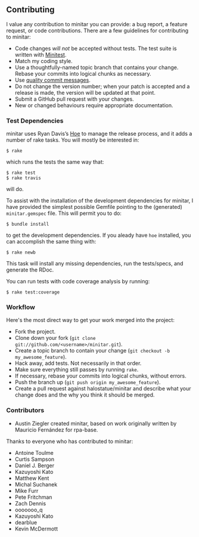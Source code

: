 ## Contributing

I value any contribution to minitar you can provide: a bug report, a feature
request, or code contributions. There are a few guidelines for contributing to
minitar:

*   Code changes *will not* be accepted without tests. The test suite is
    written with [Minitest][].
*   Match my coding style.
*   Use a thoughtfully-named topic branch that contains your change. Rebase
    your commits into logical chunks as necessary.
*   Use [quality commit messages][].
*   Do not change the version number; when your patch is accepted and a release
    is made, the version will be updated at that point.
*   Submit a GitHub pull request with your changes.
*   New or changed behaviours require appropriate documentation.

### Test Dependencies

minitar uses Ryan Davis’s [Hoe][] to manage the release process, and it adds a
number of rake tasks. You will mostly be interested in:

    $ rake

which runs the tests the same way that:

    $ rake test
    $ rake travis

will do.

To assist with the installation of the development dependencies for minitar, I
have provided the simplest possible Gemfile pointing to the (generated)
`minitar.gemspec` file. This will permit you to do:

    $ bundle install

to get the development dependencies. If you aleady have `hoe` installed, you
can accomplish the same thing with:

    $ rake newb

This task will install any missing dependencies, run the tests/specs, and
generate the RDoc.

You can run tests with code coverage analysis by running:

    $ rake test:coverage

### Workflow

Here's the most direct way to get your work merged into the project:

*   Fork the project.
*   Clone down your fork (`git clone git://github.com/<username>/minitar.git`).
*   Create a topic branch to contain your change (`git checkout -b
    my_awesome_feature`).
*   Hack away, add tests. Not necessarily in that order.
*   Make sure everything still passes by running `rake`.
*   If necessary, rebase your commits into logical chunks, without errors.
*   Push the branch up (`git push origin my_awesome_feature`).
*   Create a pull request against halostatue/minitar and describe what your
    change does and the why you think it should be merged.

### Contributors

*   Austin Ziegler created minitar, based on work originally written by
    Mauricio Fernández for rpa-base.

Thanks to everyone who has contributed to minitar:

*   Antoine Toulme
*   Curtis Sampson
*   Daniel J. Berger
*   Kazuyoshi Kato
*   Matthew Kent
*   Michal Suchanek
*   Mike Furr
*   Pete Fritchman
*   Zach Dennis
*   ooooooo\_q
*   Kazuyoshi Kato
*   dearblue
*   Kevin McDermott

[Minitest]: https://github.com/seattlerb/minitest
[quality commit messages]: http://tbaggery.com/2008/04/19/a-note-about-git-commit-messages.html
[Hoe]: https://github.com/seattlerb/hoe
